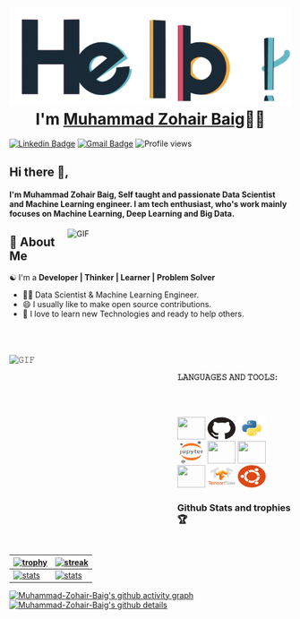 <h1 align="center"> <img src="https://github.com/dheerajkotwani/dheerajkotwani/blob/master/hello.gif" alt="hello-gif"> <br >I'm <a href="https://www.linkedin.com/in/zohair-baig-170288217">Muhammad Zohair Baig</a>👨‍💻</h1>
<!-- # Muhammad Zohair Baig 👨‍💻 -->

[![Linkedin Badge](https://img.shields.io/badge/zohair-baig-170288217f?style=flat&logo=linkedin)](https://www.linkedin.com/in/zohair-baig-170288217)
[![Gmail Badge](https://img.shields.io/badge/zohairasadbaig@gmail.com-30302f?style=flat&logo=Gmail&logoColor=white)](mailto:zohairasadbaig@gmail.com)
![Profile views](https://komarev.com/ghpvc/?username=Muhammad-Zohair-Baig&label=PROFILE+VIEWS&style=plastic&color=blue)


## Hi there 👋,           
#### I'm Muhammad Zohair Baig, Self taught and passionate Data Scientist and Machine Learning engineer. I am tech enthusiast, who's work mainly focuses on Machine Learning, Deep Learning and Big Data. 

<img align="right" alt="GIF" src="https://i.pinimg.com/originals/e4/26/70/e426702edf874b181aced1e2fa5c6cde.gif" width="400px" />

## 🧐 About Me
☯ I'm a **Developer | Thinker | Learner | Problem Solver**
- 👨‍💻 Data Scientist & Machine Learning Engineer.
- 😄 I usually like to make open source contributions.
- 🌱 I love to learn new Technologies and ready to help others.

<br>
<br>
<br>


<img align="left" height="300px" width="300px" alt="𝙶𝙸𝙵" src="https://camo.githubusercontent.com/3b7c592ede97b6138ffd4b1cc1541c2f3b11fd39/687474703a2f2f33312e6d656469612e74756d626c722e636f6d2f31376665613932306666333665663466356238373764353231366137616164392f74756d626c725f6d6f39786a65387a5a34317163626975666f315f313238302e676966"/>
<br/>

**𝙻𝙰𝙽𝙶𝚄𝙰𝙶𝙴𝚂 𝙰𝙽𝙳 𝚃𝙾𝙾𝙻𝚂:**  

<br/>
<br/>

<code><img height="40" width="50" src="https://upload.wikimedia.org/wikipedia/commons/thumb/3/3f/Git_icon.svg/1024px-Git_icon.svg.png"></code>
<code><img height="40" width="50" src="https://raw.githubusercontent.com/github/explore/80688e429a7d4ef2fca1e82350fe8e3517d3494d/topics/github-api/github-api.png"></code>
<code><img height="40" width="50" src="https://raw.githubusercontent.com/github/explore/80688e429a7d4ef2fca1e82350fe8e3517d3494d/topics/python/python.png"></code>
<code><img height="40" width="50" src="https://raw.githubusercontent.com/github/explore/80688e429a7d4ef2fca1e82350fe8e3517d3494d/topics/jupyter-notebook/jupyter-notebook.png"></code>
<code><img height="40" width="50" src="https://camo.githubusercontent.com/109927a15915074d15313889468aa9aa688de3b9e38cc4359a01f665d351114e/68747470733a2f2f6d6174706c6f746c69622e6f72672f5f7374617469632f6c6f676f322e737667"></code>
<code><img height="40" width="50" src="https://camo.githubusercontent.com/61c89cf0d8b3a8d729bd3cfee10a9cd7cd0f240c4f274ecfa91b4d5ea3831002/68747470733a2f2f75706c6f61642e77696b696d656469612e6f72672f77696b6970656469612f636f6d6d6f6e732f7468756d622f302f30352f5363696b69745f6c6561726e5f6c6f676f5f736d616c6c2e7376672f3130323470782d5363696b69745f6c6561726e5f6c6f676f5f736d616c6c2e7376672e706e67"></code>
<code><img height="40" width="50" src="https://avatars.githubusercontent.com/u/21206976?s=280&v=4"></code>
<code><img height="40" width="50" src="https://raw.githubusercontent.com/github/explore/80688e429a7d4ef2fca1e82350fe8e3517d3494d/topics/tensorflow/tensorflow.png"></code>
<code><img height="40" width="50" src="https://raw.githubusercontent.com/github/explore/80688e429a7d4ef2fca1e82350fe8e3517d3494d/topics/ubuntu/ubuntu.png"></code>



<h3 align="left">Github Stats and trophies 🏆 </h3>
<br>

| [![trophy](https://github-readme-streak-stats.herokuapp.com/?user=Muhammad-Zohair-Baig&theme=blueberry)](https://github-readme-streak-stats.herokuapp.com/?user=Muhammad-Zohair-Baig) | [![streak](https://github-profile-trophy.vercel.app/?username=Muhammad-Zohair-Baig&theme=blueberry&no-bg=true&row=2&column=3&margin-w=15&margin-h=15)](https://github-profile-trophy.vercel.app/?username=Muhammad-Zohair-Baig) | 
------------ | -------------
[![stats](https://github-readme-stats.vercel.app/api/top-langs?username=Muhammad-Zohair-Baig&show_icons=true&locale=en&layout=compact&theme=blueberry)](https://github-readme-stats.vercel.app/api/top-langs?username=Muhammad-Zohair-Baig) | [![stats](https://github-readme-stats.vercel.app/api?username=Muhammad-Zohair-Baig&count_private=true&show_icons=true&locale=en&theme=blueberry)](https://github-readme-stats.vercel.app/api?username=Muhammad-Zohair-Baig&count_private=true)

[![Muhammad-Zohair-Baig's github activity graph](https://activity-graph.herokuapp.com/graph?username=Muhammad-Zohair-Baig&theme=react-dark&count_private=true&area=true&hide_border=true)](https://activity-graph.herokuapp.com/graph?username=Muhammad-Zohair-Baig&theme=react-dark&count_private=true)
<br>
[![Muhammad-Zohair-Baig's github details](https://github-profile-summary-cards.vercel.app/api/cards/profile-details?username=Muhammad-Zohair-Baig&theme=vue)](https://github-profile-summary-cards.vercel.app/api/cards/profile-details?username=Muhammad-Zohair-Baig&theme=vue)

